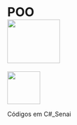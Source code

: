# POO <div><img src="https://cdn.jsdelivr.net/gh/devicons/devicon/icons/windows8/windows8-original-wordmark.svg" height="100" width="120"/>
<div><img src="https://cdn.jsdelivr.net/gh/devicons/devicon/icons/csharp/csharp-plain.svg" height="75" width="75"/>
          
Códigos em C#_Senai
